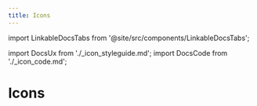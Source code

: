 ```yaml
---
title: Icons
---
```


import LinkableDocsTabs from '@site/src/components/LinkableDocsTabs';

import DocsUx from './\_icon_styleguide.md';
import DocsCode from './\_icon_code.md';

# Icons

<LinkableDocsTabs>
  <DocsUx />
  <DocsCode />
</LinkableDocsTabs>
